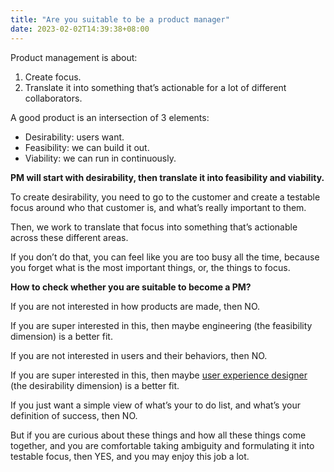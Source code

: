 ```yaml
---
title: "Are you suitable to be a product manager"
date: 2023-02-02T14:39:38+08:00
---
```


Product management is about:

1. Create focus.
2. Translate it into something that’s actionable for a lot of different collaborators.

A good product is an intersection of 3 elements:

- Desirability: users want.
- Feasibility: we can build it out.
- Viability: we can run in continuously.

**PM will start with desirability, then translate it into feasibility and viability.**

To create desirability, you need to go to the customer and create a testable focus around who that customer is, and what’s really important to them.

Then, we work to translate that focus into something that’s actionable across these different areas.

If you don’t do that, you can feel like you are too busy all the time, because you forget what is the most important things, or, the things to focus.

**How to check whether you are suitable to become a PM?**

If you are not interested in how products are made, then NO.

If you are super interested in this, then maybe engineering (the feasibility dimension) is a better fit.

If you are not interested in users and their behaviors, then NO.

If you are super interested in this, then maybe [user experience designer](https://grow.google/certificates/ux-design/#?modal_active=none) (the desirability dimension) is a better fit.

If you just want a simple view of what’s your to do list, and what’s your definition of success, then NO.

But if you are curious about these things and how all these things come together, and you are comfortable taking ambiguity and formulating it into testable focus, then YES, and you may enjoy this job a lot.
